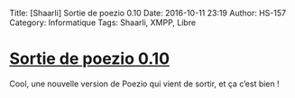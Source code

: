 Title: [Shaarli] Sortie de poezio 0.10
Date: 2016-10-11 23:19
Author: HS-157
Category: Informatique
Tags: Shaarli, XMPP, Libre

# [Sortie de poezio 0.10](http://linuxfr.org/news/sortie-de-poezio-0-10)

Cool, une nouvelle version de Poezio qui vient de sortir, et ça c’est bien !
